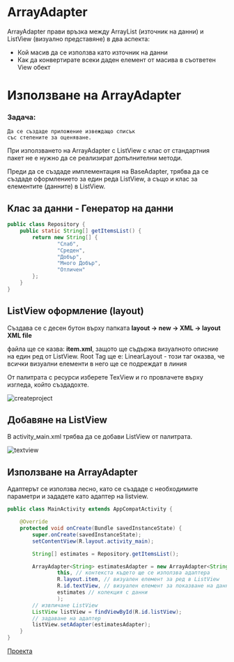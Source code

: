 # ArrayAdapter

ArrayAdapter прави връзка между ArrayList (източник на данни) и ListView (визуално представяне) в два аспекта:

- Кой масив да се използва като източник на данни
- Как да конвертирате всеки даден елемент от масива в съответен View обект

# Използване на ArrayAdapter

### Задача:
```
Да се създаде приложение извеждащо списък 
със степените за оценяване.
```

При използването на ArrayAdapter с ListView с клас от стандартния пакет не е нужно да се реализират допълнителни методи.

Преди да се създаде имплементация на BaseAdapter, трябва да се създаде оформлението за един реда ListView, а също и клас за елементите (данните) в ListView.

## Kлас за данни - Генератор на данни

```java
public class Repository {
    public static String[] getItemsList() {
        return new String[] {
                "Слаб",
                "Среден",
                "Добър",
                "Много Добър",
                "Отличен"
        };
    }
}
```

## ListView оформление (layout)

Създава се с десен бутон върху папката **layout -> new -> XML -> layout XML file**

файла ще се казва: **item.xml**, защото ще съдържа визуалното описние на един ред от ListView.
Root Tag ще е: LinearLayout - този таг оказва, че всички визуални елементи в него ще се подреждат в линия

От палитрата с ресурси изберете TexView и гo провлачете върху изгледа, който създадохте.

![createproject](https://user-images.githubusercontent.com/10382663/77059669-fb1fa500-69df-11ea-840f-f415da6feec0.png)

## Добавяне на ListView

В аctivity_мain.xml трябва да се добави ListView от палитрата.

![textview](https://user-images.githubusercontent.com/10382663/77059672-fbb83b80-69df-11ea-9e03-dbbee730570f.png)

## Използване на ArrayAdapter

Адаптерът се използва лесно, като се създаде с необходимите параметри и зададете като адаптер на listview.

```java
public class MainActivity extends AppCompatActivity {

    @Override
    protected void onCreate(Bundle savedInstanceState) {
        super.onCreate(savedInstanceState);
        setContentView(R.layout.activity_main);

        String[] estimates = Repository.getItemsList();

        ArrayAdapter<String> estimatesAdapter = new ArrayAdapter<String>(
                this, // контекста където ще се използва адаптера
                R.layout.item, // визуален елемент за ред в ListView
                R.id.textView, // визуален елемент за показване на данните
                estimates // колекция с данни
                );
        // извличане ListView
        ListView listView = findViewById(R.id.listView);
        // задаване на адаптер
        listView.setAdapter(estimatesAdapter);
    }
}
```

[Проекта](https://github.com/theVelislavKolesnichenko/AndroidBasics/tree/master/ExampleProjects/AddapterExamples/ArrayAdapterExample)



